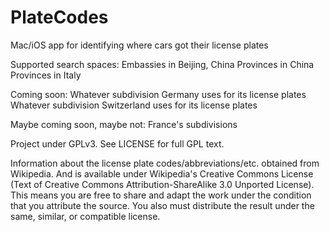 # PlateCodes
Mac/iOS app for identifying where cars got their license plates

Supported search spaces:
	Embassies in Beijing, China
	Provinces in China
	Provinces in Italy

Coming soon:
	Whatever subdivision Germany uses for its license plates
	Whatever subdivision Switzerland uses for its license plates

Maybe coming soon, maybe not:
	France's subdivisions

Project under GPLv3. See LICENSE for full GPL text.

Information about the license plate codes/abbreviations/etc. obtained from Wikipedia. And is available under Wikipedia's Creative Commons License (Text of Creative 
Commons Attribution-ShareAlike 3.0 Unported License). This means you are free to share and adapt the work under the condition that you attribute the source. You also must 
distribute the result under the same, similar, or compatible license.
